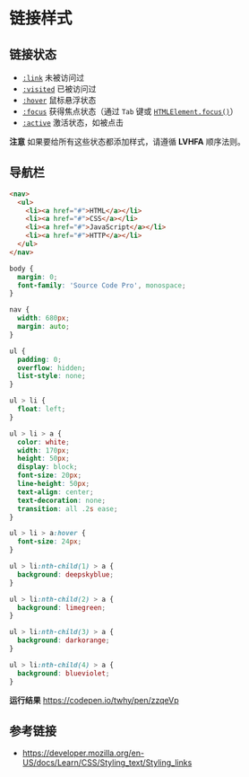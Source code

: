 # 链接样式

## 链接状态
* [`:link`](https://developer.mozilla.org/en-US/docs/Web/CSS/:link) 未被访问过
* [`:visited`](https://developer.mozilla.org/en-US/docs/Web/CSS/:visited) 已被访问过
* [`:hover`](https://developer.mozilla.org/en-US/docs/Web/CSS/:hover) 鼠标悬浮状态
* [`:focus`](https://developer.mozilla.org/en-US/docs/Web/CSS/:focus) 获得焦点状态（通过 `Tab` 键或 [`HTMLElement.focus()`](https://developer.mozilla.org/en-US/docs/Web/API/HTMLElement/focus)）
* [`:active`](https://developer.mozilla.org/en-US/docs/Web/CSS/:active) 激活状态，如被点击

**注意** 如果要给所有这些状态都添加样式，请遵循 **LVHFA** 顺序法则。

## 导航栏
```html
<nav>
  <ul>
    <li><a href="#">HTML</a></li>
    <li><a href="#">CSS</a></li>
    <li><a href="#">JavaScript</a></li>
    <li><a href="#">HTTP</a></li>
  </ul>
</nav>
```
```css
body { 
  margin: 0; 
  font-family: 'Source Code Pro', monospace;
}

nav { 
  width: 680px;
  margin: auto;
}

ul {
  padding: 0;
  overflow: hidden;
  list-style: none; 
}

ul > li { 
  float: left;
}

ul > li > a {
  color: white;
  width: 170px;
  height: 50px;
  display: block;
  font-size: 20px;
  line-height: 50px;
  text-align: center;
  text-decoration: none;
  transition: all .2s ease;
}

ul > li > a:hover {
  font-size: 24px;
}

ul > li:nth-child(1) > a {
  background: deepskyblue;
}

ul > li:nth-child(2) > a {
  background: limegreen;
}

ul > li:nth-child(3) > a {
  background: darkorange;
}

ul > li:nth-child(4) > a {
  background: blueviolet;
}
```
**运行结果** https://codepen.io/twhy/pen/zzqeVp

## 参考链接
* https://developer.mozilla.org/en-US/docs/Learn/CSS/Styling_text/Styling_links
